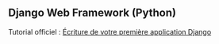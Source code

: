 ## Django Web Framework (Python)

Tutorial officiel : [Écriture de votre première application Django](https://docs.djangoproject.com/fr/3.2/intro/tutorial01/)
